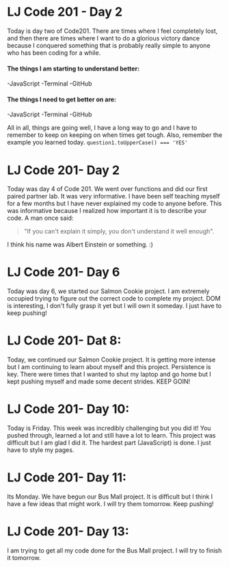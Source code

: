 # LJ Code 201 - Day 2
Today is day two of Code201. There are times where I feel completely lost, and
then there are times where I want to do a glorious victory dance because I conquered
something that is probably really simple to anyone who has been coding for a while.
#### The things I am starting to understand better:
-JavaScript
-Terminal
-GitHub

#### The things I need to get better on are:
-JavaScript
-Terminal
-GitHub

All in all, things are going well, I have a long way to go and I have to remember
to keep on keeping on when times get tough. Also, remember the example you learned today.
`question1.toUpperCase() === 'YES'`

# LJ Code 201- Day 2
Today was day 4 of Code 201. We went over functions and did our first paired partner lab.
It was very informative. I have been self teaching myself for a few months but I have never
explained my code to anyone before. This was informative because I realized how important it
is to describe your code. A man once said:
>"If you can't explain it simply, you don't understand
it well enough".


I think his name was Albert Einstein or something. :)

# LJ Code 201- Day 6
Today was day 6, we started our Salmon Cookie project. I am extremely occupied trying to figure out the correct code to complete my project. DOM is interesting, I don't fully grasp it yet but I will own it someday. I just have to keep pushing!

# LJ Code 201- Dat 8:
Today, we continued our Salmon Cookie project. It is getting more intense but I am continuing to learn about myself and this project. Persistence is key. There were times that I wanted to shut my laptop and go home but I kept pushing myself and made some decent strides. KEEP GOIN!

# LJ Code 201- Day 10:
Today is Friday. This week was incredibly challenging but you did it! You pushed through, learned a lot and still have a lot to learn. This project was difficult but I am glad I did it. The hardest part (JavaScript) is done. I just have to style my pages.

# LJ Code 201- Day 11:
Its Monday. We have begun our Bus Mall project. It is difficult but I think I have a few ideas that might work. I will try them tomorrow. Keep pushing!


# LJ Code 201- Day 13:
I am trying to get all my code done for the Bus Mall project. I will try to finish it tomorrow.

